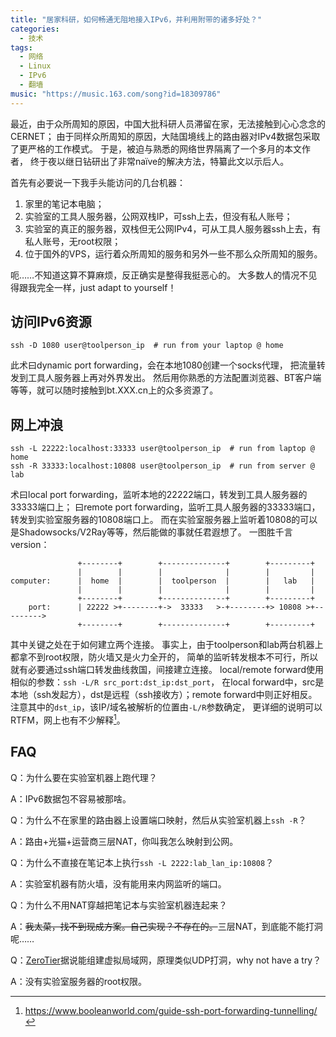 ```yaml
---
title: "居家科研，如何畅通无阻地接入IPv6，并利用附带的诸多好处？"
categories:
  - 技术
tags:
  - 网络
  - Linux
  - IPv6
  - 翻墙
music: "https://music.163.com/song?id=18309786"
---
```


最近，由于众所周知的原因，中国大批科研人员滞留在家，无法接触到心心念念的CERNET；
由于同样众所周知的原因，大陆国境线上的路由器对IPv4数据包采取了更严格的工作模式。
于是，被迫与熟悉的网络世界隔离了一个多月的本文作者，
终于夜以继日钻研出了非常naïve的解决方法，特纂此文以示后人。

首先有必要说一下我手头能访问的几台机器：

1. 家里的笔记本电脑；
2. 实验室的工具人服务器，公网双栈IP，可ssh上去，但没有私人账号；
3. 实验室的真正的服务器，双栈但无公网IPv4，可从工具人服务器ssh上去，有私人账号，无root权限；
4. 位于国外的VPS，运行着众所周知的服务和另外一些不那么众所周知的服务。

呃……不知道这算不算麻烦，反正确实是整得我挺恶心的。
大多数人的情况不见得跟我完全一样，just adapt to yourself！

## 访问IPv6资源

```shell
ssh -D 1080 user@toolperson_ip  # run from your laptop @ home
```

此术曰dynamic port forwarding，会在本地1080创建一个socks代理，
把流量转发到工具人服务器上再对外界发出。
然后用你熟悉的方法配置浏览器、BT客户端等等，就可以随时接触到bt.XXX.cn上的众多资源了。

## 网上冲浪

```shell
ssh -L 22222:localhost:33333 user@toolperson_ip  # run from laptop @ home
ssh -R 33333:localhost:10808 user@toolperson_ip  # run from server @ lab
```

术曰local port forwarding，监听本地的22222端口，转发到工具人服务器的33333端口上；
曰remote port forwarding，监听工具人服务器的33333端口，转发到实验室服务器的10808端口上。
而在实验室服务器上监听着10808的可以是Shadowsocks/V2Ray等等，然后能做的事就任君遐想了。
一图胜千言version：

```
               +--------+        +--------------+        +---------+
               |        |        |              |        |         |
computer:      |  home  |        |  toolperson  |        |   lab   |
               |        |        |              |        |         |
               +--------+        +--------------+        +---------+
    port:      | 22222 >+--------+->  33333   >-+--------+> 10808 >+--------->
               +--------+        +--------------+        +---------+
```

其中关键之处在于如何建立两个连接。
事实上，由于toolperson和lab两台机器上都拿不到root权限，防火墙又是火力全开的，
简单的监听转发根本不可行，所以就有必要通过ssh端口转发曲线救国，间接建立连接。
local/remote forward使用相似的参数：`ssh -L/R src_port:dst_ip:dst_port`，
在local forward中，src是本地（ssh发起方），dst是远程（ssh接收方）；remote forward中则正好相反。
注意其中的`dst_ip`，该IP/域名被解析的位置由`-L/R`参数确定，
更详细的说明可以RTFM，网上也有不少解释[^1]。

## FAQ

Q：为什么要在实验室机器上跑代理？

A：IPv6数据包不容易被那啥。

Q：为什么不在家里的路由器上设置端口映射，然后从实验室机器上`ssh -R`？

A：路由+光猫+运营商三层NAT，你叫我怎么映射到公网。

Q：为什么不直接在笔记本上执行`ssh -L 2222:lab_lan_ip:10808`？

A：实验室机器有防火墙，没有能用来内网监听的端口。

Q：为什么不用NAT穿越把笔记本与实验室机器连起来？

A：~~我太菜，找不到现成方案。自己实现？不存在的。~~三层NAT，到底能不能打洞呢……

Q：[ZeroTier](https://www.zerotier.com/)据说能组建虚拟局域网，原理类似UDP打洞，why not have a try？

A：没有实验室服务器的root权限。


[^1]: https://www.booleanworld.com/guide-ssh-port-forwarding-tunnelling/
